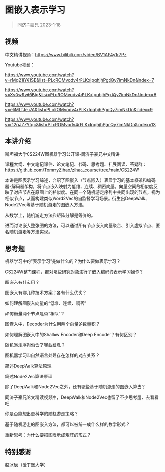 # 图嵌入表示学习

> 同济子豪兄 2023-1-18
>

## 视频

中文精讲视频：https://www.bilibili.com/video/BV1AP4y1r7Pz

Youtube视频：

https://www.youtube.com/watch?v=rMq21iY61SE&list=PLoROMvodv4rPLKxIpqhjhPgdQy7imNkDn&index=7

https://www.youtube.com/watch?v=Xv0wRy66Big&list=PLoROMvodv4rPLKxIpqhjhPgdQy7imNkDn&index=8

https://www.youtube.com/watch?v=eliMLfJeu7A&list=PLoROMvodv4rPLKxIpqhjhPgdQy7imNkDn&index=9

https://www.youtube.com/watch?v=r12qJZZVtqc&list=PLoROMvodv4rPLKxIpqhjhPgdQy7imNkDn&index=13

## 本讲介绍

斯坦福大学CS224W图机器学习公开课-同济子豪兄中文精讲

课程大纲、中文笔记课件、论文笔记、代码、思考题、扩展阅读、答疑群：https://github.com/TommyZihao/zihao_course/tree/main/CS224W

本讲是图表示学习综述，介绍了图嵌入（节点嵌入）表示学习的基本框架和编码器-解码器架构，将节点嵌入映射为低维、连续、稠密向量。向量空间的相似度反映了对应节点在原图上的相似度。在同一个随机游走序列中共同出现的节点，视为相似节点，从而构建类似Word2Vec的自监督学习场景。衍生出DeepWalk、Node2Vec等基于随机游走的图嵌入方法。

从数学上，随机游走方法和矩阵分解是等价的。

进而讨论嵌入整张图的方法，可以通过所有节点嵌入向量聚合、引入虚拟节点、匿名随机游走等方法实现。

## 思考题

机器学习中的“表示学习”是做什么的？为什么要做表示学习？

CS224W整门课程，都对哪些研究对象进行了嵌入编码的表示学习操作？

图嵌入有什么用？

图嵌入有哪几种技术方案？各有什么优劣？

如何理解图嵌入向量的“低维、连续、稠密”

如何衡量两个节点是否“相似”？

图嵌入中，Decoder为什么用两个向量的数量积？

如何理解图嵌入中的Shallow Encoder和Deep Encoder？有何区别？

随机游走序列包含了哪些信息？

图机器学习和自然语言处理存在怎样的对应关系？

简述DeepWalk算法原理

简述Node2Vec算法原理

除了DeepWalk和Node2Vec之外，还有哪些基于随机游走的图嵌入算法？

同济子豪兄论文精读视频中，DeepWalk和Node2Vec也留了不少思考题，去看看吧

你是否能想出更科学的随机游走策略？

基于随机游走的图嵌入方法，都可以被统一成什么样的数学形式？

重新思考：为什么要把图表示成矩阵的形式？

## 特别感谢

赵冰辰（爱丁堡大学）

